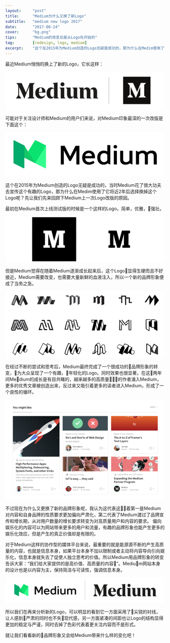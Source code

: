 ```yaml
---
layout:     "post"
title:      "Medium为什么又换了新Logo"
subtitle:   "medium new logo 2017"
date:       "2017-08-24"
cover:      "bg.png"
tips:       "Medium的改变总是从Logo先开始的"
tag:        [redesign, logo, medium]
excerpt:    "这个在2015年为Medium创造的Logo无疑是成功的，那为什么在Medim使用了它将近2年后选择换掉这个Logo呢？让我们先来回顾下Medium上一次Logo改版的原因..."
---
```


 最近Medium悄悄的换上了新的Logo，它长这样：

 ![img](/assets/images/post/2017-08-24/1.png)

 可能对于关注设计师和Medium的用户们来说，对Medium印象最深的一次改版是下面这个：

 ![img](/assets/images/post/2017-08-24/2.png)

 这个在2015年为Medium创造的Logo无疑是成功的，当时Medium花了很大功夫去宣传这个有趣的Logo，那为什么在Medim使用了它将近2年后选择换掉这个Logo呢？先让我们先来回顾下Medium上一次Logo改版的原因。

 最初在Medium首次上线测试版的时候是一个这样的Logo，简单，优雅，强壮。

 ![img](/assets/images/post/2017-08-24/3.png)

 但是Medium觉得在随着Medium逐渐成长起来后，这个Logo显得生硬而且不好接近，Medium需要改变，也需要大量新鲜的血液注入，所以一个新的品牌形象便成了当务之急。

 ![img](/assets/images/post/2017-08-24/4.png)

 在经过不断的尝试和思考后，Medium最终完成了一个很成功的品牌形象的转变，为大众呈现了一个有趣，年轻化的Logo。同时效果也很显著，在这两年间Medium的成长是有目共睹的，越来越多的高质量的作者涌入Medium，更多的优秀文章被创造出来，反过来又吸引着更多的读者进入Medium，形成了一个良性的循环。

 ![img](/assets/images/post/2017-08-24/5.png)

 不过现在为什么又更换了新的品牌形象呢，我认为这代表这着第一是Medium对内容和自身品牌的性质要求更加偏向严肃化，第二代表了Medium渡过了品牌宣传和增长期，从对用户数量的增长要求转变为对高质量用户和内容的要求。
 偏向娱乐化的内容可以为网站带来更多的用户和流量，有趣的品牌形象也能产生更多的娱乐化效应，但是产生的真正价值却是有限的。

 对于Medium这样的协作型的媒体平台来说，最重要的就是能源源不断的产生高质量的内容，也就是信息本身，如果平台本身不加以限制或者主动将内容导向引向娱乐化，信息本身就失去了促使人独立思考的价值。所以Medium用品牌形象的转变告诉大家：“我们给大家提供的是高价值、高质量的内容”。Medium网站本身的设计也是以内容为主，保持简洁与可读性，强调信息本身。

  ![img](/assets/images/post/2017-08-24/6.png)

 所以我们在再来分析新的Logo，可以明显的看到它一方面采用了尖锐的衬线，让人感到严肃的同时也不失现代感，另一方面紧凑的间距也让Logo的结构显得更加的稳定与严谨，同时去掉了色彩代表着更关注内容而不是形式。

 就让我们看看新的品牌形象又会给Medium带来什么样的变化吧！

